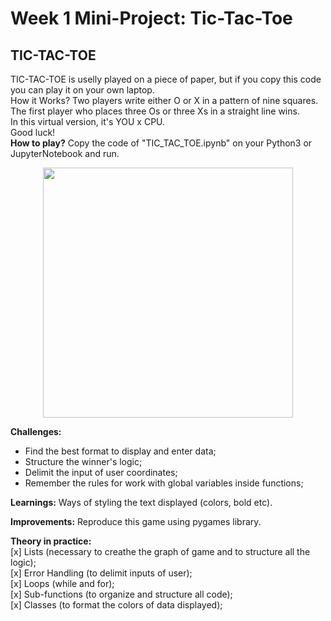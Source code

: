 # Week 1 Mini-Project: Tic-Tac-Toe
## TIC-TAC-TOE

TIC-TAC-TOE is uselly played on a piece of paper, but if you copy this code you can play it on your own laptop.<br />
How it Works? Two players write either O or X in a pattern of nine squares. The first player who places three Os or three Xs in a straight line wins.<br />
In this virtual version, it's YOU x CPU.<br />
Good luck!<br />
<b>How to play?</b> Copy the code of "TIC_TAC_TOE.ipynb" on your Python3 or JupyterNotebook and run.

<div align="center">
    <img src="https://imgur.com/a/8j0oTpV" width="400px"</img> 
</div>

<b>Challenges:</b>
- Find the best format to display and enter data;
- Structure the winner's logic;
- Delimit the input of user coordinates;
- Remember the rules for work with global variables inside functions; 

<b>Learnings:</b>
Ways of styling the text displayed (colors, bold etc).

<b>Improvements:</b>
Reproduce this game using pygames library.

<b>Theory in practice:</b><br />
[x] Lists (necessary to creathe the graph of game and to structure all the logic);<br />
[x] Error Handling (to delimit inputs of user);<br />
[x] Loops (while and for);<br />
[x] Sub-functions (to organize and structure all code);<br />
[x] Classes (to format the colors of data displayed);<br />


